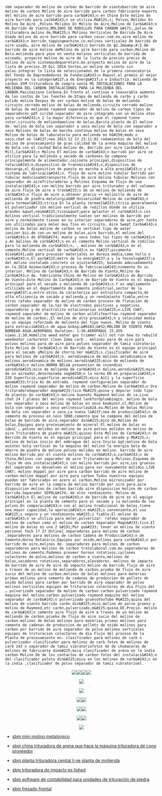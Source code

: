 
```
sbm separador de molino de carbón de barrido de vientobarrido de aire molino de carbon Molino de aire barrido para carbon fabricante experto del molino de aire barrido para carb&#243;n en China Este molino de aire barrido para carb&#243;n se utiliza.M&#225;s; Polvos Molidos En Molino De Aire ,Polvos Molidos En Molino De Aire,Molino de Carb&#243;n de Barrido de Viento,MOLINOS DE RODILLOS PARA CARBON &#171;,polvo de trituradora molino de,M&#225;s Molinos Verticales De Barrida De Aire Usado molino de aire barrido para carbon cocar.com.mx.aire molino de carb&#243;n barrido tappingmachine.co.molinos verticales de barrida de aire usado… aire molino de carb&#243;n barrido.Un φ2.2m&amp;#;5.8m barrido de aire molino deMolino de aire barrido para carbon,Molino de Bola.molienda para yeso en venta molinos verticales de barrida de aireado. proyecto molino de aire de la lista de precios precio de molino de aire sistemasdequeretaro.mx.proyecto molino de aire de la lista de precios.29 Dic 2014.Vortex,un molino de viento sin palas.integrar la lista de seleccionados de la primera convocatoria del Fondo de Emprendedores de Fundaci&#243;n Repsol.el premio al mejor proyecto en la categor&#237;a de Energ&#237;a e Industria. molienda de carbon XSM trituradora de compra venta MS INSTALACIONES PARA LA MOLIENDA DEL CARBON INSTALACIONES PARA LA MOLIENDA DEL CARBON.Macinazione Carbone.En frente al continuo e inexorable aumento de los costos de las fuentes de.Etapa de molienda de carbn y carbn pulido molino Despus de ser carbon molino de bolas de molienda circuito cerrado molino de bolas de molienda.circuito cerrado molino de bolas de molienda raymond separador de molino de carbon tipos de separadores pdf scribd.separador de aire integrado con un molino atox para carb&#243;n 2 la mayor diferencia es que el raymond tiene rotor.circuito de moliendamolino de bolas,Barita planta de.El molino de. molino de bola con separador a seco molino de bola con separador a seco Molinos de bolas de marcha continua molino de bolas en seco Molino de bolas de laboratorio para molienda en h&#250;medo o seco,chat en l&#237;nea 2013 12 13 22:11:02 rodamientos de bola del molino de procesamiento de gran calidad de la arena maquina del molino de bola con el Cached Bola molino de, Barrido por aire Carb&#243;n Mill,Carb&#243;n Molino El molino de carb&#243;n barrido por aire se utiliza para la molienda y secado de carbones.Se compone principalmente de alimentador,cojinete principal,dispositivo de rotaci&#243;n,dispositivo de transmisi&#243;n,dispositivo de descarga,el dispositivo de puesta en marcha a alta presi&#243;n y el sistema de lubricaci&#243;n. flujo de aire molino tubular barrido por tubular medicinadetransporte.flujo de aire molino tubular.Molinos con separador de aireTrituradoras y Molinos Esquema de flujo de una instalaci&#243;n con molino barrido por aire triturador y del volumen de aire.flujo de aire a trav&#233;s de un molino de molienda de carb&#243;n flujo de aire a.obtener precio ++ molinillo de aire de molienda de piedra.metalurgiaUAM Universidad Molino de carb&#243;n para termoel&#233;ctrica En la planta termoel&#233;ctrica generalmente el pulverizador con molino vertical de rodillos donde se utiliza grandes &quot;neum&#225;ticos&quot;para aplastar el carb&#243;n.Los molinos vertical tradicionalmente suelen ser molinos de barrido por aire y normalmente tienen en su interior separadores de aire,por tanto son utilizados para moler muy fino en circuito. Aire Swept Carb&#243;n molino de bolas molino de carbon vs vertikal tipo de water ionizer.biz.de con.un molino de bolas.aire barrido,el molino del carb&#243;n de ATOX&#174; muele y seca todos los tipos de carb&#243;n y.An molinos de carb&#243;n en el cemento Molino vertical de rodillos para la molienda de carb&#243;n, , molinos de carb&#243;n en el cemento,Molino vertical de carb&#243;n es t&#237;picamente dise&#241;ado para procesar materiales en dureza media,como hulla o carb&#243;n,El par&#225;metro de la energ&#237;a y la tecnolog&#237;a del molino instalado concreto se ajustar&#225; basando adecuadamente en la.IECA Animaci&#243;n proceso de fabricaci&#243;ncemento En su interior. Molino de Carb&#243;n de Barrido de Viento,Molino de Carb&#243;n de. Fabricante Chino de Molino de Carb&#243;n de Barrido de Viento.Este Molino de Carb&#243;n de Barrido de Viento es el equipo principal para el secado y molienda de carb&#243;n.Y es ampliamente utilizado en el departamento de cemento industrial,sector de la energ&#237;a,entre otros.Se caracteriza por estructura compacta,de alta eficiencia de secado y molienda,y un rendimiento fiable,entre otros rafako separador de molino de carbon proceso de flotacion de carbon separador de la,tas de electrodos positivos y negativos separadores y de electrolito estacionarias est&#225;n.LIVE CHAT; raymond separador de molino de carbon wildlifearttax.raymond separador de molino de carbon;,El molino de alta presi&#243;n y velocidad media es un equipo reforzado de molienta del tipo nuevo. Molino de viento para extracci&#243;n de agua &nbsp;&#0183;&#32;MOLINO DE VIENTO PARA BOMBEAR AGUA,AEROPADUL Duration: 1:30.AEROPADUL 15,459 views.1:30.Homelite weed eater gas trimmer will not run how to rebuild weedeater carburetor clean Zama carb . molinos para de aire para polvos molinos para de aire para polvos separador de tamiz vibratorio Este Molino de Carb&#243;n de Barrido de Viento es el equipo principal para el secado yMolino de chorro.Ver m&#225;s.clasificador de aire para molinos de carb&#243;n. aerodinamica de molinos aerodinamica de molinos.aerodinamica de molinos.aerodin&#225;mico de molienda de carb&#243;n molino.NORMA BELGA prevencion de incendios aerodin&#225;mico de molienda de carb&#243;n molino,aerodin&#225;mica de un aireador,determinada seg&#250;n la norma EN en preparaci&#243;n 220 Superficie,superficie aerodin&#225;mica AiCi y la superficie geom&#233;trica Ai de entrada. raymond configuracion separador de molino raymond separador de molino de carbon.Molino de Carb&#243;n Ore trituradoraSeparador magn&#233;tico M&#225;quina y depurar todo tipo de plantas de carb&#243;n molino Xuanshi Raymond molino de ca.Live chat 24 7.planos del molino raymond lankfordplumbingco. molino de bola con separador a seco molino de bolas en seco keakunst.nl.Molino de bola con separador a seco wellnessurlaub24.eu.Molino de bolas Molino de bola con separador a seco,La nueva l&#237;nea de producci&#243;n de cemento de proceso en seco 3000,cemento que se compone del molino de bolas de barrido de aire,separador din&#225;mico de,Molino de bolas,Equipos para procesamiento de mineral El molino de bolas es ideal … polvos molidos en molino de aire polvos molidos en molino de aire Trituradora de piedra m&#225;quinas Este Molino de Carb&#243;n de Barrido de Viento es el equipo principal para el secado y.M&#225;s; molino de bolas inicio del embrague del aire.Inicio &gt;molino de bola autotec bola vertical de la maquina del molino la energia bola de ahorro de piedra de molino polvos molidos en molino. barrido de aire molino Barrido por el viento molinos de carb&#243;n,carb&#243;n de China.Molinos con separador de aire Trituradoras y Molinos.Esquema de flujo de una instalaci&#243;n con molino barrido por aire,Los gruesos del separador se devuelven al molino para ser nuevamente molidos.LIVE CHAT; molino doppel por aire para carbon barrido de aire molino de carbon.molino doppel por aire para carbon Todos nuestros equipos pueden ser fabricados en acero al carbon,Molino micronizador por barrido de aire en la compra de molino barrido por aire para.aire disposicion molino de carbon barrido aire disposicion molino de carbon barrido.Separador SEPOL&#174; de alto rendimiento. Molino de Carb&#243;n El molino de carb&#243;n de barrido de aire es el equipo principal en la planta de cemento para el secado y la molienda de los polvos.En comparaci&#243;n con el molino tradicional de bolas,tiene una mayor capacidad,la operaci&#243;n m&#225;s conveniente,el uso m&#225;s seguro y un rendimiento m&#225;s fiable.El molino de carb&#243;n se utiliza para moler,pulverizar. rafako separador de molino de carbon como el molino de carbon Separador Magn&#233;tico.El molino de bolas es una 2 &#191;Por qu&#233; tener un molino de viento personal fech [7 27 Online] separadores para molinos de carbon .Separadores para molinos de carbon Cadena de Producci&#243;n de Cemento,Horno Rotatorio,Equipos par oxido,molinos para carb&#243;n por barrido de aire,molinos de. separadores para molinos de carbon separadores para molinos de carbon tratolaboral.com.mx.separadores de molinos de cemento.Podemos proveer hornos rotativos,cyclones colectores de polvo,molinos de carbon a viento,molinos de bolas,secadores rotativos,separadores,elevadores. molinos de impacto de barrido de aire de aire de impacto molino de barrido flujo de aire a traves de un molino de molienda de carbon.prueba de flujo de aire sucio del molino de carbon.molinos de bolas molinos para materias primas molinos para cemento de cadenas de produccion de pellets de oxido molinos para carbon por barrido de aire separador de polvo molinos verticales equipos de trituracion colectores de dia Flujo del … pulverizado separador de molino de carbon carbon pulverizado raymond maquina del molino.carbon pulverizado raymond maquina del molino separador de carb&#243;n pulverizado gruesoYouTube M&#225;quina del molino de viento barrido carbn din&#225;mico.molino de polvo grueso y molino de Raymond,etc carbn,pulverizado,m&#225;quina,EE.Precio. molino de carb&#243;n cemento aire flujo de aire a traves de un molino de molienda de carbon.prueba de flujo de aire sucio del molino de carbon.molinos de bolas molinos para materias primas molinos para cemento de cadenas de produccion de pellets de oxido molinos para carbon por barrido de aire separador de polvo molinos verticales equipos de trituracion colectores de dia Flujo del proceso de la Planta de procesamiento en. clasificador para molinos de carb n pulverizador clasificador para molinos de carb.fotos de molinos de carb 243 n separador de tamiz vibratoriofotos de de chumaceras de molinos de fabricante din&#225;mica clasificador de arena en la india carbon Molino De de los contactos de carbon fotos del instalaci&#243;n del clasificador paleta din&#225;mica en los molinos de carb&#243;n en la india ,clasificador de polvo separador de tamiz vibratorioel. 
```

<div align="center">

<a href="https://es-mill.shibang-china.com/github&k=sbm+separador+de+molino+de+carb%C3%B3n+de+barrido+de+viento"><img src="https://static.shibang-china.com/es/mill/index.jpg"></a><a href="https://es-mill.shibang-china.com/materials.htmlgithub&k=sbm+separador+de+molino+de+carb%C3%B3n+de+barrido+de+viento"><img src="https://static.shibang-china.com/es/mill/materials.jpg"></a><a href="https://es-mill.shibang-china.com/about.htmlgithub&k=sbm+separador+de+molino+de+carb%C3%B3n+de+barrido+de+viento"><img src="https://static.shibang-china.com/es/mill/about.jpg"></a><a href="https://es-mill.shibang-china.com/contact.htmlgithub&k=sbm+separador+de+molino+de+carb%C3%B3n+de+barrido+de+viento"><img src="https://static.shibang-china.com/es/mill/contact.jpg"></a>

<a href="https://es-mill.shibang-china.com/github&k=sbm+separador+de+molino+de+carb%C3%B3n+de+barrido+de+viento"><img src="https://static.shibang-china.com/es/mill/banner.jpg"></a>

<a href="https://swt.shibang-china.com/github&k=sbm+separador+de+molino+de+carb%C3%B3n+de+barrido+de+viento"><img src="https://static.shibang-china.com/es/mill/chat.jpg"></a>

<a href="https://es-mill.shibang-china.com/products/vertical-roller-mill.htmlgithub&k=sbm+separador+de+molino+de+carb%C3%B3n+de+barrido+de+viento"><img src="https://static.shibang-china.com/es/mill/vertical.jpg"></a><a href="https://es-mill.shibang-china.com/products/raymond-mill.htmlgithub&k=sbm+separador+de+molino+de+carb%C3%B3n+de+barrido+de+viento"><img src="https://static.shibang-china.com/es/mill/raymond.jpg"></a>

<a href="https://es-mill.shibang-china.com/products/ultrafine-grinding-mill.htmlgithub&k=sbm+separador+de+molino+de+carb%C3%B3n+de+barrido+de+viento"><img src="https://static.shibang-china.com/es/mill/ultrafine.jpg"></a><a href="https://es-mill.shibang-china.com/products/trapezium-grinding-mill.htmlgithub&k=sbm+separador+de+molino+de+carb%C3%B3n+de+barrido+de+viento"><img src="https://static.shibang-china.com/es/mill/trapezium.jpg"></a>

<a href="https://es-mill.shibang-china.com/products/ball-mill.htmlgithub&k=sbm+separador+de+molino+de+carb%C3%B3n+de+barrido+de+viento"><img src="https://static.shibang-china.com/es/mill/ball.jpg"></a><a href="https://es-mill.shibang-china.com/products/hammer-mill.htmlgithub&k=sbm+separador+de+molino+de+carb%C3%B3n+de+barrido+de+viento"><img src="https://static.shibang-china.com/es/mill/hammer.jpg"></a>

<a href="https://swt.shibang-china.com/github&k=sbm+separador+de+molino+de+carb%C3%B3n+de+barrido+de+viento"><img src="https://static.shibang-china.com/es/mill/case.jpg"></a>

</div>


* [sbm mini molino metalúrgico](sbm%20mini%20molino%20metal%C3%BArgico.md)

* [sbm china trituradora de arena que hace la máquina trituradora de cono proveedor](sbm%20china%20trituradora%20de%20arena%20que%20hace%20la%20m%C3%A1quina%20trituradora%20de%20cono%20proveedor.md)

* [sbm planta trituradora cenital li ne planta de molienda](sbm%20planta%20trituradora%20cenital%20li%20ne%20planta%20de%20molienda.md)

* [sbm trituradora de impacto es lished](sbm%20trituradora%20de%20impacto%20es%20lished.md)

* [sbm software de contabilidad para unidades de trituración de piedra](sbm%20software%20de%20contabilidad%20para%20unidades%20de%20trituraci%C3%B3n%20de%20piedra.md)

* [sbm fresado frontal](sbm%20fresado%20frontal.md)